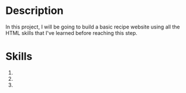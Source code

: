 # Description

In this project, I will be going to build a basic recipe website using all the HTML skills that I've learned before reaching this step.

# Skills

1.

2.

3.